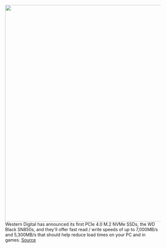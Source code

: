 <img src='https://cdn.vox-cdn.com/thumbor/ufH-fQtH7WexqakDibOlVjwD4V8=/0x0:1280x1280/1200x800/filters:focal(538x538:742x742)/cdn.vox-cdn.com/uploads/chorus_image/image/67602501/wd_black_sn850_nvme_ssd_family.png.thumb.1280.1280.0.png' width='700px' /><br/>
Western Digital has announced its first PCIe 4.0 M.2 NVMe SSDs, the WD Black SN850s, and they'll offer fast read / write speeds of up to 7,000MB/s and 5,300MB/s that should help reduce load times on your PC and in games.
<a href='https://www.theverge.com/2020/10/8/21507807/western-digital-wd-first-pcie-4-0-nvme-ssds-sn850'> Source <a/>